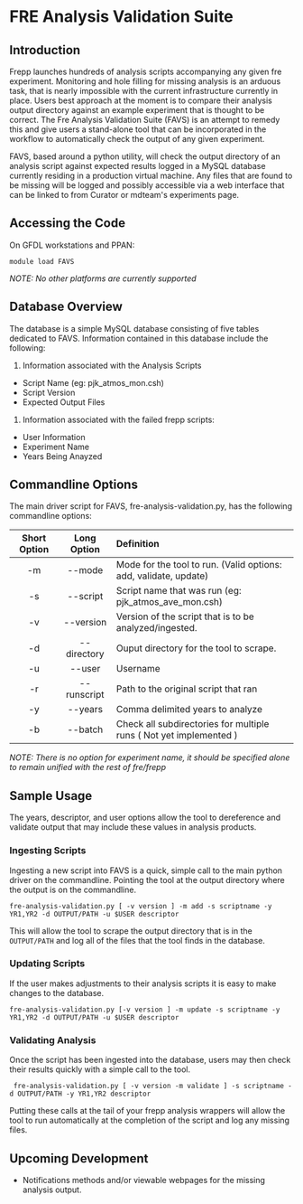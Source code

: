 # FRE Analysis Validation Suite

## Introduction

Frepp launches hundreds of analysis scripts accompanying any given fre experiment. Monitoring and hole filling for missing analysis is an arduous task, that is nearly impossible with the current infrastructure currently in place. Users best approach at the moment is to compare their analysis output directory against an example experiment that is thought to be correct. The Fre Analysis Validation Suite (FAVS) is an attempt to remedy this and give users a stand-alone tool that can be incorporated in the workflow to automatically check the output of any given experiment.

FAVS, based around a python utility, will check the output directory of an analysis script against expected results logged in a MySQL database currently residing in a production virtual machine. Any files that are found to be missing will be logged and possibly accessible via a web interface that can be linked to from Curator or mdteam's experiments page.

## Accessing the Code

On GFDL workstations and PPAN:

```module load FAVS```

*NOTE: No other platforms are currently supported*

## Database Overview

The database is a simple MySQL database consisting of five tables dedicated to FAVS. Information contained in this database include the following:

1. Information associated with the Analysis Scripts
 * Script Name (eg: pjk_atmos_mon.csh)
 * Script Version
 * Expected Output Files
1. Information associated with the failed frepp scripts:
 * User Information
 * Experiment Name 
 * Years Being Anayzed

## Commandline Options

The main driver script for FAVS, fre-analysis-validation.py, has the following commandline options:

| Short Option | Long Option | Definition |
|:-----:|:----:|:------------|
| -m | --mode | Mode for the tool to run. (Valid options: add, validate, update) |
| -s | --script | Script name that was run (eg: pjk_atmos_ave_mon.csh) |
| -v | --version | Version of the script that is to be analyzed/ingested. |
| -d |--directory | Ouput directory for the tool to scrape. |
| -u | --user | Username |
| -r | --runscript | Path to the original script that ran |
| -y | --years | Comma delimited years to analyze |
| -b | --batch | Check all subdirectories for multiple runs ( Not yet implemented ) |

*NOTE: There is no option for experiment name, it should be specified alone to remain unified with the rest of fre/frepp*

## Sample Usage

The years, descriptor, and user options allow the tool to dereference and validate output that may include these values in analysis products.

### Ingesting Scripts

Ingesting a new script into FAVS is a quick, simple call to the main python driver on the commandline. Pointing the tool at the output directory where the output is on the commandline.

```fre-analysis-validation.py [ -v version ] -m add -s scriptname -y YR1,YR2 -d OUTPUT/PATH -u $USER descriptor```

This will allow the tool to scrape the output directory that is in the ```OUTPUT/PATH``` and log all of the files that the tool finds in the database.

### Updating Scripts

If the user makes adjustments to their analysis scripts it is easy to make changes to the database.

```fre-analysis-validation.py [-v version ] -m update -s scriptname -y YR1,YR2 -d OUTPUT/PATH -u $USER descriptor```

### Validating Analysis

Once the script has been ingested into the database, users may then check their results quickly with a simple call to the tool.

``` fre-analysis-validation.py [ -v version -m validate ] -s scriptname -d OUTPUT/PATH -y YR1,YR2 descriptor```

Putting these calls at the tail of your frepp analysis wrappers will allow the tool to run automatically at the completion of the script and log any missing files.

## Upcoming Development

* Notifications methods and/or viewable webpages for the missing analysis output.
